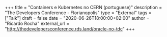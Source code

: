 +++
title = "Containers e Kubernetes no CERN (portuguese)"
description = "The Developers Conference - Florianopolis"
type = "External"
tags = ["Talk"]
draft = false
date = "2020-06-26T18:00:00+02:00"
author = "Ricardo Rocha"
external_url = "http://thedevelopersconference.rds.land/oracle-no-tdc"
+++
